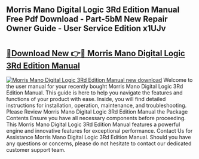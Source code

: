 ## Morris Mano Digital Logic 3Rd Edition Manual Free Pdf Download - Part-5bM New Repair Owner Guide - User Service Edition x1UJv

# <h2><a href="http://bc60588.oget.top/?id=Morris+Mano+Digital+Logic+3Rd+Edition+Manual">🔗Download New 👉🔴 Morris Mano Digital Logic 3Rd Edition Manual</a></h2>

[![Morris Mano Digital Logic 3Rd Edition Manual new download](https://i.imgur.com/5g1atiW.png)](http://bc60588.oget.top/?id=Morris+Mano+Digital+Logic+3Rd+Edition+Manual)
Welcome to the user manual for your recently bought Morris Mano Digital Logic 3Rd Edition Manual. This guide is here to help you navigate the features and functions of your product with ease. Inside, you will find detailed instructions for installation, operation, maintenance, and troubleshooting. Please Review Morris Mano Digital Logic 3Rd Edition Manual the Package Contents Ensure you have all necessary components before proceeding. This Morris Mano Digital Logic 3Rd Edition Manual features a powerful engine and innovative features for exceptional performance. Contact Us for Assistance Morris Mano Digital Logic 3Rd Edition Manual. Should you have any questions or concerns, please do not hesitate to contact our dedicated customer support team.
